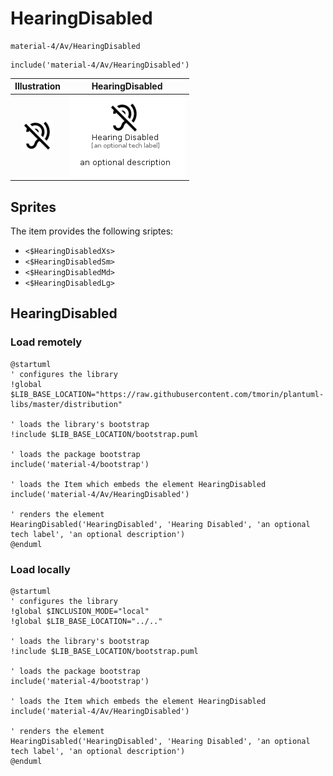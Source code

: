 # HearingDisabled


```text
material-4/Av/HearingDisabled
```

```text
include('material-4/Av/HearingDisabled')
```



| Illustration | HearingDisabled |
| :---: | :---: |
| ![illustration for Illustration](../../material-4/Av/HearingDisabled.png) | ![illustration for HearingDisabled](../../material-4/Av/HearingDisabled.Local.png) |



## Sprites
The item provides the following sriptes:

- `<$HearingDisabledXs>`
- `<$HearingDisabledSm>`
- `<$HearingDisabledMd>`
- `<$HearingDisabledLg>`





## HearingDisabled

### Load remotely
```plantuml
@startuml
' configures the library
!global $LIB_BASE_LOCATION="https://raw.githubusercontent.com/tmorin/plantuml-libs/master/distribution"

' loads the library's bootstrap
!include $LIB_BASE_LOCATION/bootstrap.puml

' loads the package bootstrap
include('material-4/bootstrap')

' loads the Item which embeds the element HearingDisabled
include('material-4/Av/HearingDisabled')

' renders the element
HearingDisabled('HearingDisabled', 'Hearing Disabled', 'an optional tech label', 'an optional description')
@enduml
```

### Load locally
```plantuml
@startuml
' configures the library
!global $INCLUSION_MODE="local"
!global $LIB_BASE_LOCATION="../.."

' loads the library's bootstrap
!include $LIB_BASE_LOCATION/bootstrap.puml

' loads the package bootstrap
include('material-4/bootstrap')

' loads the Item which embeds the element HearingDisabled
include('material-4/Av/HearingDisabled')

' renders the element
HearingDisabled('HearingDisabled', 'Hearing Disabled', 'an optional tech label', 'an optional description')
@enduml
```

